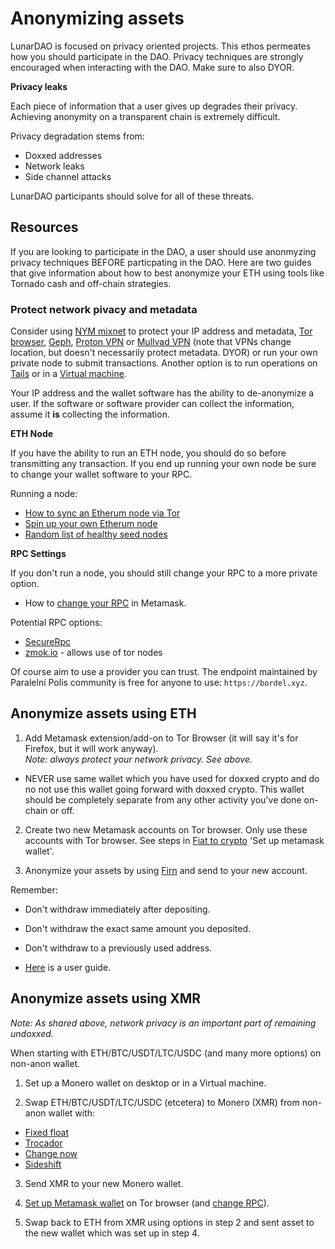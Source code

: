 # Anonymizing assets

LunarDAO is focused on privacy oriented projects. This ethos permeates how you should participate in the DAO. Privacy techniques are strongly encouraged when interacting with the DAO. Make sure to also DYOR. 

**Privacy leaks**

Each piece of information that a user gives up degrades their privacy. Achieving anonymity on a transparent chain is extremely difficult. 

Privacy degradation stems from:

- Doxxed addresses
- Network leaks
- Side channel attacks

LunarDAO participants should solve for all of these threats.

## Resources

If you are looking to participate in the DAO, a user should use anonmyzing privacy techniques BEFORE particpating in the DAO. Here are two guides that give information about how to best anonymize your ETH using tools like Tornado cash and off-chain strategies. 

### Protect network pivacy and metadata

Consider using [NYM mixnet](https://nymtech.net/) to protect your IP address and metadata, [Tor browser](https://www.torproject.org/download/), [Geph](https://geph.io/en), [Proton VPN](https://protonvpn.com/download) or [Mullvad VPN](https://mullvad.net/en/pricing/) (note that VPNs change location, but doesn't necessarily protect metadata. DYOR) or run your own private node to submit transactions. Another option is to run operations on [Tails](https://tails.boum.org/install/) or in a [Virtual machine](https://wiki.lunardao.net/virtualbox_whonix.html).

Your IP address and the wallet software has the ability to de-anonymize a user. If the software or software provider can collect the information, assume it **is** collecting the information. 

**ETH Node**

If you have the ability to run an ETH node, you should do so before transmitting any transaction. If you end up running your own node be sure to change your wallet software to your RPC.

Running a node:

- [How to sync an Etherum node via Tor](http://medium.com/@oaeee/how-to-sync-an-ethereum-node-via-tor-755534775ae1)
- [Spin up your own Etherum node](https://ethereum.org/en/developers/docs/nodes-and-clients/run-a-node/#reaching-rpc)
- [Random list of healthy seed nodes](https://ethernodes.org/tor-seed-nodes)

**RPC Settings**

If you don't run a node, you should still change your RPC to a more private option.

- How to [change your RPC](https://wiki.lunardao.net/change_rpc.html) in Metamask.

Potential RPC options:

- [SecureRpc](https://securerpc.com/)
- [zmok.io](https://zmok.io/) - allows use of tor nodes

Of course aim to use a provider you can trust. The endpoint maintained by Paralelní Polis community is free for anyone to use: `https://bordel.xyz`.

## Anonymize assets using ETH

1) Add Metamask extension/add-on to Tor Browser (it will say it's for Firefox, but it will work anyway).  
*Note: always protect your network privacy. See above.*

- NEVER use same wallet which you have used for doxxed crypto and do no not use this wallet going forward with doxxed crypto. This wallet should be completely separate from any other activity you've done on-chain or off. 

2) Create two new Metamask accounts on Tor browser. Only use these accounts with Tor browser. See steps in [Fiat to crypto](./fiat_to_crypto.md) 'Set up metamask wallet'.

3) Anonymize your assets by using [Firn](https://app.firn.cash/) and send to your new account.

Remember:  
- Don't withdraw immediately after depositing.  
- Don't withdraw the exact same amount you deposited.  
- Don't withdraw to a previously used address.

- [Here](https://docs.firn.cash/overview/using-firn) is a user guide.  

## Anonymize assets using XMR

*Note: As shared above, network privacy is an important part of remaining undoxxed.*

When starting with ETH/BTC/USDT/LTC/USDC (and many more options) on non-anon wallet.

1) Set up a Monero wallet on desktop or in a Virtual machine.  

2) Swap ETH/BTC/USDT/LTC/USDC (etcetera) to Monero (XMR) from non-anon wallet with:  

- [Fixed float](https://fixedfloat.com)  
- [Trocador](https://trocador.app/en)  
- [Change now](https://changenow.io)  
- [Sideshift](https://sideshift.ai)    

3) Send XMR to your new Monero wallet.

4) [Set up Metamask wallet](./fiat_to_crypto.md) on Tor browser (and [change RPC](https://wiki.lunardao.net/change_rpc.html)).

5) Swap back to ETH from XMR using options in step 2 and sent asset to the new wallet which was set up in step 4.
